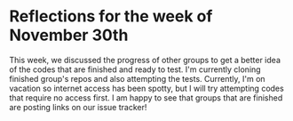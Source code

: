 Reflections for the week of November 30th
=========
This week, we discussed the progress of other groups to get a better idea of the codes that are finished and ready to test. I'm currently cloning finished group's repos and also attempting the tests. Currently, I'm on vacation so internet access has been spotty, but I will try attempting codes that require no access first. I am happy to see that groups that are finished are posting links on our issue tracker!  
